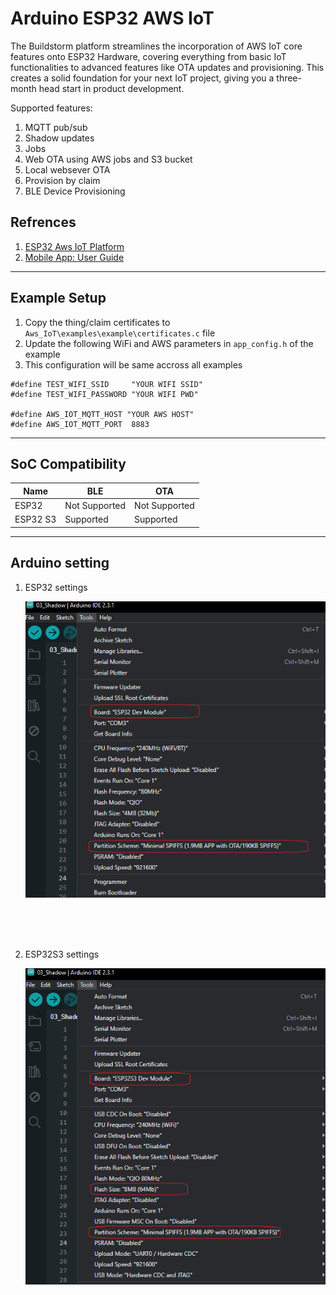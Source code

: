 # Arduino ESP32 AWS IoT
The Buildstorm platform streamlines the incorporation of AWS IoT core features onto ESP32 Hardware, covering everything from basic IoT functionalities to advanced features like OTA updates and provisioning. This creates a solid foundation for your next IoT project, giving you a three-month head start in product development.

Supported features:
1. MQTT pub/sub
2. Shadow updates
3. Jobs
4. Web OTA using AWS jobs and S3 bucket
5. Local websever OTA
6. Provision by claim
7. BLE Device Provisioning


## Refrences
1. [ESP32 Aws IoT Platform](https://buildstorm.com/solutions/esp32-on-aws-iot-platform/)
2. [Mobile App: User Guide](https://buildstorm.com/blog/mobile-app-user-manual/)


---
## Example Setup
1. Copy the thing/claim certificates to `Aws_IoT\examples\example\certificates.c` file
2. Update the following WiFi and AWS parameters in `app_config.h` of the example
3. This configuration will be same accross all examples

```
#define TEST_WIFI_SSID     "YOUR WIFI SSID"
#define TEST_WIFI_PASSWORD "YOUR WIFI PWD"

#define AWS_IOT_MQTT_HOST "YOUR AWS HOST"
#define AWS_IOT_MQTT_PORT  8883
```

---
## SoC Compatibility

| Name            | BLE           | OTA           |
|-----------------|---------------|---------------|
| ESP32           | Not Supported | Not Supported |
| ESP32 S3        | Supported     | Supported     |

---
## Arduino setting
1. ESP32 settings

    ![esp32 arduino settings](<images/esp32 arduino settings.png>)
<br />
<br />
<br />

2. ESP32S3 settings

   ![esp32s3 arduino settings](<images/esp32s3 arduino settings.png>)